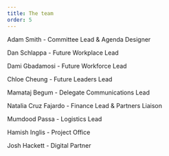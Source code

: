 ```yaml
---
title: The team
order: 5
---
```

Adam Smith - Committee Lead & Agenda Designer

Dan Schlappa - Future Workplace Lead

Dami Gbadamosi - Future Workforce Lead

Chloe Cheung - Future Leaders Lead

Mamataj Begum - Delegate Communications Lead

Natalia Cruz Fajardo - Finance Lead & Partners Liaison

Mumdood Passa - Logistics Lead

Hamish Inglis - Project Office

Josh Hackett - Digital Partner
